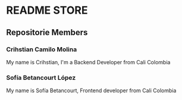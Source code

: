 # README STORE

## Repositorie Members

### Crihstian Camilo Molina

My name is Crihstian, I'm a Backend Developer from Cali Colombia

### Sofía Betancourt López

My name is Sofía Betancourt, Frontend developer from Cali Colombia
